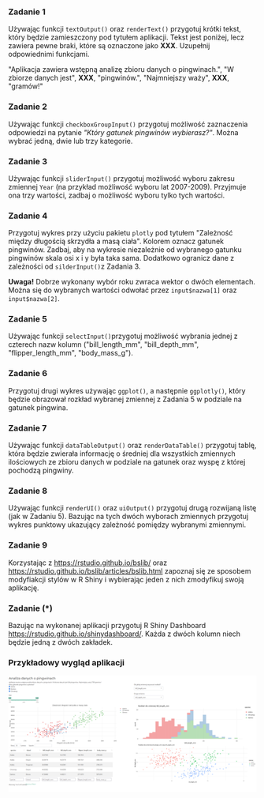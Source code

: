 ### Zadanie 1 
 
Używając funkcji `textOutput()` oraz `renderText()` przygotuj krótki tekst, który będzie zamieszczony pod tytułem aplikacji.
Tekst jest poniżej, lecz zawiera pewne braki, które są oznaczone jako **XXX**. Uzupełnij odpowiednimi funkcjami.

"Aplikacja zawiera wstępną analizę zbioru danych o pingwinach.", 
"W zbiorze danych jest", 
**XXX**, 
"pingwinów.",
"Najmniejszy waży",
**XXX**, 
"gramów!"


### Zadanie 2

Używając funkcji `checkboxGroupInput()` przygotuj możliwość zaznaczenia odpowiedzi na pytanie *"Który gatunek pingwinów wybierasz?"*. Można wybrać jedną, dwie lub trzy kategorie.


### Zadanie 3

Używając funkcji `sliderInput()` przygotuj możliwość wyboru zakresu zmiennej `Year` (na przykład możliwość wyboru lat 2007-2009). Przyjmuje ona trzy wartości, zadbaj o możliwość wyboru tylko tych wartości.


### Zadanie 4

Przygotuj wykres przy użyciu pakietu `plotly` pod tytułem "Zależność między długością skrzydła a masą ciała". Kolorem oznacz gatunek pingwinów. Zadbaj, aby na wykresie niezależnie od wybranego gatunku pingwinów skala osi x i y była taka sama. Dodatkowo ogranicz dane z zależności od `silderInput()`z Zadania 3.

**Uwaga!** Dobrze wykonany wybór roku zwraca wektor o dwóch elementach. Można się do wybranych wartości odwołać przez `input$nazwa[1]` oraz `input$nazwa[2]`.


### Zadanie 5

Używając funkcji `selectInput()`przygotuj możliwość wybrania jednej z czterech nazw kolumn ("bill_length_mm", "bill_depth_mm", "flipper_length_mm", "body_mass_g").


### Zadanie 6

Przygotuj drugi wykres używając `ggplot()`, a następnie `ggplotly()`, który będzie obrazował rozkład wybranej zmiennej z Zadania 5 w podziale na gatunek pingwina.

### Zadanie 7

Używając funkcji `dataTableOutput()` oraz `renderDataTable()` przygotuj tablę, która będzie zwierała informację o średniej dla wszystkich zmiennych ilościowych ze zbioru danych w podziale na gatunek oraz wyspę z której pochodzą pingwiny.

### Zadanie 8

Używając funkcji `renderUI()` oraz `uiOutput()` przygotuj drugą rozwijaną listę (jak w Zadaniu 5). Bazując na tych dwóch wyborach zmiennych przygotuj wykres punktowy ukazujący zależność pomiędzy wybranymi zmiennymi.

### Zadanie 9

Korzystając z https://rstudio.github.io/bslib/ oraz https://rstudio.github.io/bslib/articles/bslib.html zapoznaj się ze sposobem modyfiakcji stylów w R Shiny i wybierając jeden z nich zmodyfikuj swoją aplikację.

### Zadanie (*)

Bazując na wykonanej aplikacji przygotuj R Shiny Dashboard https://rstudio.github.io/shinydashboard/. Każda z dwóch kolumn niech będzie jedną z dwóch zakładek.


### Przykładowy wygląd aplikacji 

![plot](app.png)